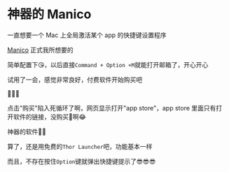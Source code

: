 # 神器的 Manico

一直想要一个 Mac 上全局激活某个 app 的快捷键设置程序

[Manico](https://manico.im/) 正式我所想要的

简单配置下😘，以后直接`Command + Option +M`就能打开邮箱了，开心开心
<ImgView title="Manico" url="https://z.wiki/images/20220123/876aadac52dd4e36a129fa11421072b6.png" />



试用了一会，感觉非常良好，付费软件开始购买吧

<ImgView title="Manico" url="https://z.wiki/images/20220123/e79c901d5a0a404eb2bae9630b99ade8.png" />



🤣🤣🤣


<ImgView title="Manico" url="https://4.z.wiki/images/20220123/0865f0a2293444ceacdcf26b52c57442.png" />


点击"购买"陷入死循环了啊，网页显示打开"app store"，app store 里面只有打开软件的链接，没购买🔗啊😂


<ImgView title="Manico" url="https://z.wiki/images/20220123/f44e62d07c4441e2add822ea66c7105b.png" />




神器的软件🤩🧐


算了，还是用免费的`Thor Launcher`吧，功能基本一样

<ImgView title="Manico" url="https://z.wiki/images/20220123/3f659b2ae9454def86b92a8223cf9f5d.png" />



而且，不存在按住`Option`键就弹出快捷键提示了😎😎😎
